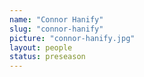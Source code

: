 ```yaml
---
name: "Connor Hanify"
slug: "connor-hanify"
picture: "connor-hanify.jpg"
layout: people
status: preseason
---
```


